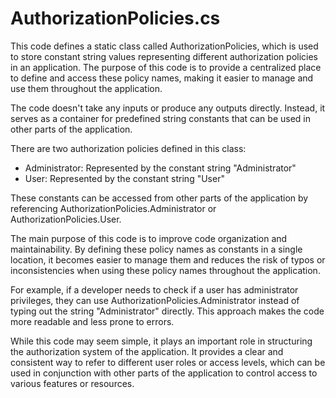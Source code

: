 # AuthorizationPolicies.cs

This code defines a static class called AuthorizationPolicies, which is used to store constant string values representing different authorization policies in an application. The purpose of this code is to provide a centralized place to define and access these policy names, making it easier to manage and use them throughout the application.

The code doesn't take any inputs or produce any outputs directly. Instead, it serves as a container for predefined string constants that can be used in other parts of the application.

There are two authorization policies defined in this class:

- Administrator: Represented by the constant string "Administrator"
- User: Represented by the constant string "User"

These constants can be accessed from other parts of the application by referencing AuthorizationPolicies.Administrator or AuthorizationPolicies.User.

The main purpose of this code is to improve code organization and maintainability. By defining these policy names as constants in a single location, it becomes easier to manage them and reduces the risk of typos or inconsistencies when using these policy names throughout the application.

For example, if a developer needs to check if a user has administrator privileges, they can use AuthorizationPolicies.Administrator instead of typing out the string "Administrator" directly. This approach makes the code more readable and less prone to errors.

While this code may seem simple, it plays an important role in structuring the authorization system of the application. It provides a clear and consistent way to refer to different user roles or access levels, which can be used in conjunction with other parts of the application to control access to various features or resources.